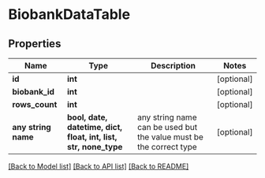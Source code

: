# BiobankDataTable


## Properties
Name | Type | Description | Notes
------------ | ------------- | ------------- | -------------
**id** | **int** |  | [optional] 
**biobank_id** | **int** |  | [optional] 
**rows_count** | **int** |  | [optional] 
**any string name** | **bool, date, datetime, dict, float, int, list, str, none_type** | any string name can be used but the value must be the correct type | [optional]

[[Back to Model list]](../README.md#documentation-for-models) [[Back to API list]](../README.md#documentation-for-api-endpoints) [[Back to README]](../README.md)


